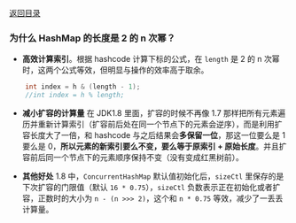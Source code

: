 [返回目录](../README.md)

### 为什么 HashMap 的长度是 2 的 n 次幂？

- **高效计算索引**。根据 hashcode 计算下标的公式，在 `length` 是 2 的 n 次幂时，这两个公式等效，但明显与操作的效率高于取余。
```java
    int index = h & (length - 1);
    //int index = h % length;
```


- **减小扩容的计算量**
在 JDK1.8 里面，扩容的时候不再像 1.7 那样把所有元素遍历并重新计算索引（扩容前后处在同一个节点下的元素会逆序），而是利用扩容长度大了一倍，和 hashcode 与之后结果会**多保留一位**，那这一位要么是 1 要么是 0，**所以元素的新索引要么不变，要么等于原索引 + 原始长度**。并且扩容前后同一个节点下的元素顺序保持不变（没有变成红黑树前）。

- **其他好处**
1.8 中，`ConcurrentHashMap` 默认值初始化后，`sizeCtl` 里保存的是下次扩容的门限值（默认 `16 * 0.75`），`sizeCtl` 负数表示正在初始化或者扩容，正数时的大小为 `n - (n >>> 2)`，这个和 `n * 0.75` 等效，减少了一丢丢计算量。